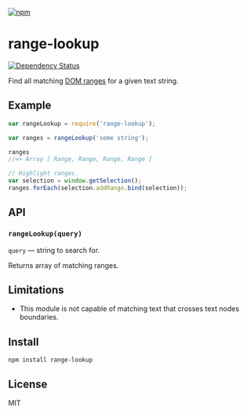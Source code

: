[![npm](https://nodei.co/npm/range-lookup.png)](https://nodei.co/npm/range-lookup/)

# range-lookup

[![Dependency Status][david-badge]][david]

Find all matching [DOM ranges][range] for a given text string.

[range]: https://developer.mozilla.org/en-US/docs/Web/API/range

[david]: https://david-dm.org/eush77/range-lookup
[david-badge]: https://david-dm.org/eush77/range-lookup.png

## Example

```js
var rangeLookup = require('range-lookup');

var ranges = rangeLookup('some string');

ranges
//=> Array [ Range, Range, Range, Range ]

// Highlight ranges.
var selection = window.getSelection();
ranges.forEach(selection.addRange.bind(selection));
```

## API

### `rangeLookup(query)`

`query` — string to search for.

Returns array of matching ranges.

## Limitations

- This module is not capable of matching text that crosses text nodes boundaries.

## Install

```
npm install range-lookup
```

## License

MIT
